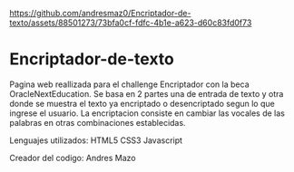 https://github.com/andresmaz0/Encriptador-de-texto/assets/88501273/73bfa0cf-fdfc-4b1e-a623-d60c83fd0f73

# Encriptador-de-texto
Pagina web reallizada para el challenge Encriptador con la beca OracleNextEducation.
Se basa en 2 partes una de entrada de texto y otra donde se muestra el texto ya encriptado o desencriptado segun lo que ingrese el usuario.
La encriptacion consiste en cambiar las vocales de las palabras en otras combinaciones establecidas.

Lenguajes utilizados:
HTML5
CSS3
Javascript

Creador del codigo:
Andres Mazo
